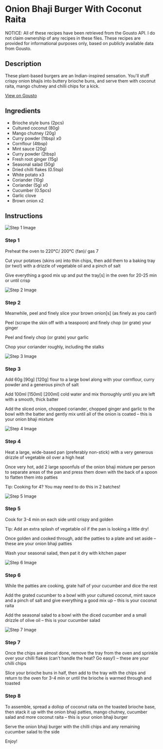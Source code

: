 # Onion Bhaji Burger With Coconut Raita

NOTICE: All of these recipes have been retrieved from the Gousto API. I do not claim ownership of any recipes in these files. These recipes are provided for informational purposes only, based on publicly available data from Gousto.

## Description

These plant-based burgers are an Indian-inspired sensation. You'll stuff crispy onion bhajis into buttery brioche buns, and serve them with coconut raita, mango chutney and chilli chips for a kick.

[View on Gousto](https://www.gousto.co.uk/recipes/cookbook/onion-bhaji-burger-with-coconut-raita)

## Ingredients

- Brioche style buns (2pcs)
- Cultured coconut (80g)
- Mango chutney (20g)
- Curry powder (1tbsp) x0
- Cornflour (4tbsp)
- Mint sauce (20g)
- Curry powder (2tbsp)
- Fresh root ginger (15g)
- Seasonal salad (50g)
- Dried chilli flakes (0.5tsp)
- White potato x3
- Coriander (10g)
- Coriander (5g) x0
- Cucumber (0.5pcs)
- Garlic clove
- Brown onion x2

## Instructions

![Step 1 Image](https://production-media.gousto.co.uk/cms/recipe-step-image/step-1-copy-1607346781796-x200.jpg)

### Step 1

Preheat the oven to 220°C/ 200°C (fan)/ gas 7

Cut your potatoes (skins on) into thin chips, then add them to a baking tray (or two!) with a drizzle of vegetable oil and a pinch of salt

Give everything a good mix up and put the tray[s] in the oven for 20-25 min or until crisp

![Step 2 Image](https://production-media.gousto.co.uk/cms/recipe-step-image/step-2-copy-1607346788321-x200.jpg)

### Step 2

Meanwhile, peel and finely slice your brown onion[s] (as finely as you can!)

Peel (scrape the skin off with a teaspoon) and finely chop (or grate) your ginger

Peel and finely chop (or grate) your garlic

Chop your coriander roughly, including the stalks

![Step 3 Image](https://production-media.gousto.co.uk/cms/recipe-step-image/step-3-copy-1607346799685-x200.jpg)

### Step 3

Add 60g <span class="text-purple">[90g]</span><span class="text-danger"> [120g]</span> flour to a large bowl along with your cornflour, curry powder and a generous pinch of salt

Add 100ml <span class="text-purple">[150ml]</span> <span class="text-danger">[200ml]</span> cold water and mix thoroughly until you are left with a smooth, thick batter

Add the sliced onion, chopped coriander, chopped ginger and garlic to the bowl with the batter and gently mix until all of the onion is coated – this is your onion bhaji mixture

![Step 4 Image](https://production-media.gousto.co.uk/cms/recipe-step-image/step-4-copy-1607346822969-x200.jpg)

### Step 4

Heat a large, wide-based pan (preferably non-stick) with a very generous drizzle of vegetable oil over a high heat

Once very hot, add 2 large spoonfuls of the onion bhaji mixture per person to separate areas of the pan and press them down with the back of a spoon to flatten them into patties

Tip: Cooking for 4? You may need to do this in 2 batches!

![Step 5 Image](https://production-media.gousto.co.uk/cms/recipe-step-image/step-5-copy-1607346838194-x200.jpg)

### Step 5

Cook for 3-4 min on each side until crispy and golden

Tip: Add an extra splash of vegetable oil if the pan is looking a little dry!

Once golden and cooked through, add the patties to a plate and set aside – these are your onion bhaji patties

Wash your seasonal salad, then pat it dry with kitchen paper

![Step 6 Image](https://production-media.gousto.co.uk/cms/recipe-step-image/Step-6-copy-1607346849428-x200.jpg)

### Step 6

While the patties are cooking, grate half of your cucumber and dice the rest

Add the grated cucumber to a bowl with your cultured coconut, mint sauce and a pinch of salt and give everything a good mix up – this is your coconut raita

Add the seasonal salad to a bowl with the diced cucumber and a small drizzle of olive oil – this is your cucumber salad

![Step 7 Image](https://production-media.gousto.co.uk/cms/recipe-step-image/Step-7-copy-1607346895578-x200.jpg)

### Step 7

Once the chips are almost done, remove the tray from the oven and sprinkle over your chilli flakes (can't handle the heat? Go easy!) – these are your chilli chips

Slice your brioche buns in half, then add to the tray with the chips and return to the oven for 3-4 min or until the brioche is warmed through and toasted

### Step 8

To assemble, spread a dollop of coconut raita on the toasted brioche base, then stack it up with the onion bhaji patties, mango chutney, cucumber salad and more coconut raita – this is your onion bhaji burger

Serve the onion bhaji burger with the chilli chips and any remaining cucumber salad to the side

Enjoy!

